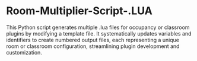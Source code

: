 # Room-Multiplier-Script-.LUA
This Python script generates multiple .lua files for occupancy or classroom plugins by modifying a template file. It systematically updates variables and identifiers to create numbered output files, each representing a unique room or classroom configuration, streamlining plugin development and customization.
